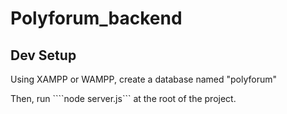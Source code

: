 # Polyforum_backend

## Dev Setup

Using XAMPP or WAMPP, create a database named "polyforum"

Then, run ````node server.js``` at the root of the project.